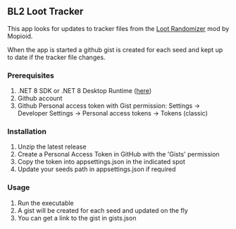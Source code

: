 ﻿## BL2 Loot Tracker

This app looks for updates to tracker files from the [Loot Randomizer](https://github.com/mopioid/Borderlands-Loot-Randomizer) mod by Mopioid. 

When the app is started a github gist is created for each seed and kept up to date if the tracker file changes.

### Prerequisites

1. .NET 8 SDK or .NET 8 Desktop Runtime ([here](https://dotnet.microsoft.com/en-us/download/dotnet/8.0))
2. Github account
3. Github Personal access token with Gist permission: Settings -> Developer Settings -> Personal access tokens -> Tokens (classic)

### Installation

1. Unzip the latest release
2. Create a Personal Access Token in GitHub with the 'Gists' permission
3. Copy the token into appsettings.json in the indicated spot
4. Update your seeds path in appsettings.json if required

### Usage

1. Run the executable
2. A gist will be created for each seed and updated on the fly
3. You can get a link to the gist in gists.json


